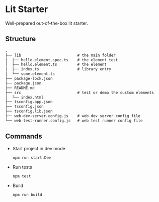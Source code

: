 # Lit Starter

Well-prepared out-of-the-box lit starter.

## Structure

```txt
.
├── lib                         # the main folder
│  ├── hello.element.spec.ts    # the element test
│  ├── hello.element.ts         # the element
│  ├── index.ts                 # library entry
│  └── some.element.ts
├── package-lock.json
├── package.json
├── README.md
├── src                         # test or demo the custom elements
│  └── index.html
├── tsconfig.app.json
├── tsconfig.json
├── tsconfig.lib.json
├── web-dev-server.config.js    # web dev server config file
└── web-test-runner.config.js   # web test runner config file
```

## Commands

- Start project in dev mode

    ```shell
    npm run start:Dev
    ```

- Run tests

    ```shell
    npm test
    ```

- Build

    ```shell
    npm run build
    ```
